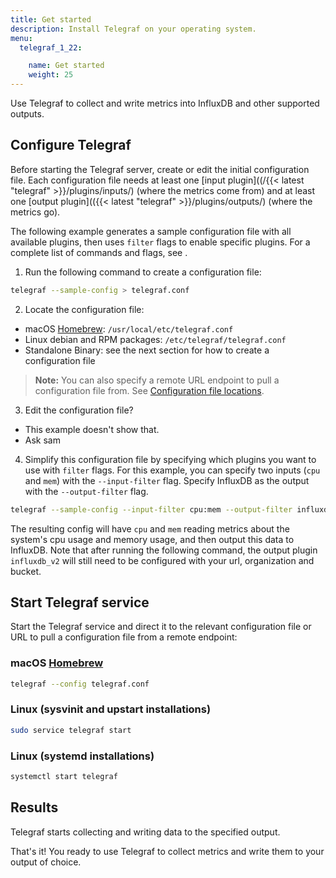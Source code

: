 ```yaml
---
title: Get started
description: Install Telegraf on your operating system.
menu:
  telegraf_1_22:

    name: Get started
    weight: 25
---
```


Use Telegraf to collect and write metrics into InfluxDB and other supported outputs.


## Configure Telegraf


Before starting the Telegraf server, create or edit the initial configuration file. Each configuration file needs at least one [input plugin]((/{{< latest "telegraf" >}}/plugins/inputs/) (where the metrics come from) and at least one [output plugin](({{< latest "telegraf" >}}/plugins/outputs/) (where the metrics go).

The following example generates a sample configuration file with all available plugins, then uses `filter` flags to enable specific plugins. For a complete list of commands and flags, see .

1. Run the following command to create a configuration file:
```bash
telegraf --sample-config > telegraf.conf
```

2. Locate the configuration file:
* macOS [Homebrew](http://brew.sh/): `/usr/local/etc/telegraf.conf`
* Linux debian and RPM packages: `/etc/telegraf/telegraf.conf`
* Standalone Binary: see the next section for how to create a configuration file

> **Note:** You can also specify a remote URL endpoint to pull a configuration file from. See [Configuration file locations](/telegraf/v1.15/administration/configuration/#configuration-file-locations).

3. Edit the configuration file?
  - This example doesn't show that.
  - Ask sam

4. Simplify this configuration file by specifying which plugins you want to use with `filter` flags.
For this example, you can specify two inputs (`cpu` and `mem`) with the `--input-filter` flag.
Specify InfluxDB as the output with the `--output-filter` flag.

```bash
telegraf --sample-config --input-filter cpu:mem --output-filter influxdb_v2 > telegraf.conf
```

The resulting config will have `cpu` and `mem` reading metrics about the system's cpu usage and memory usage, and then output this data to InfluxDB. Note that after running the following command, the output plugin `influxdb_v2` will still need to be configured with your url, organization and bucket.


## Start Telegraf service

Start the Telegraf service and direct it to the relevant configuration file or URL to pull a configuration file from a remote endpoint:

### macOS [Homebrew](http://brew.sh/)
```bash
telegraf --config telegraf.conf
```

<!--so for the other ones, you have to do a custom start but not mac?-->

### Linux (sysvinit and upstart installations)
```bash
sudo service telegraf start
```

### Linux (systemd installations)
```bash
systemctl start telegraf
```

## Results

Telegraf starts collecting and writing data to the specified output.

That's it! You ready to use Telegraf to collect metrics and write them to your output of choice.
